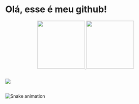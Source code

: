 # Olá, esse é meu github!


<div align="center">
  <a href="https://github.com/joaovitorffeijo">
  <img height="150em" src="https://github-readme-stats.vercel.app/api?username=joaovitorffeijo&show_icons=true&theme=dark&include_all_commits=true&count_private=true"/>
  <img height="150em" src="https://github-readme-stats.vercel.app/api/top-langs/?username=joaovitorffeijo&layout=compact&langs_count=7&theme=dark"/>
</div>
  
   ##
  
<div>
  <a href = "mailto:joaovitorffeijo@gmail.com"><img src="https://img.shields.io/badge/-Gmail-%23333?style=for-the-badge&logo=gmail&logoColor=white" target="_blank"></a>

  ##

  ![Snake animation](https://github.com/joaovitorffeijo/joaovitorffeijo/blob/output/github-contribution-grid-snake.svg)
</div>
